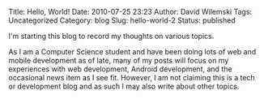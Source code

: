 Title: Hello, World!
Date: 2010-07-25 23:23
Author: David Wilemski
Tags: Uncategorized
Category: blog
Slug: hello-world-2
Status: published

I'm starting this blog to record my thoughts on various topics.

As I am a Computer Science student and have been doing lots of web and
mobile development as of late, many of my posts will focus on my
experiences with web development, Android development, and the
occasional news item as I see fit. However, I am not claiming this is a
tech or development blog and as such I may also write about other
topics.
